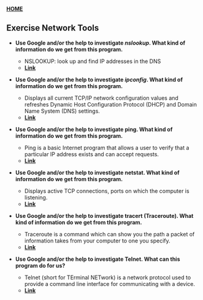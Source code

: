 [**HOME**](/index.md)

## Exercise Network Tools

* **Use Google and/or the help to investigate _nslookup_. What kind of information do we get from this program.**
    * NSLOOKUP: look up and find IP addresses in the DNS
    * <a href="http://www.kloth.net/services/nslookup.php" target="_blank">**Link**</a>
    
* **Use Google and/or the help to investigate _ipconfig_. What kind of information do we get from this program.**
    * Displays all current TCP/IP network configuration values and refreshes Dynamic Host Configuration Protocol (DHCP) and Domain Name System (DNS) settings.
    * <a href="https://docs.microsoft.com/en-us/windows-server/administration/windows-commands/ipconfig" target="_blank">**Link**</a>
    
* **Use Google and/or the help to investigate ping. What kind of information do we get from this program.**
    * Ping is a basic Internet program that allows a user to verify that a particular IP address exists and can accept requests.
    * <a href="https://searchnetworking.techtarget.com/definition/ping" target="_blank">**Link**</a>
  
* **Use Google and/or the help to investigate netstat. What kind of information do we get from this program.**
    * Displays active TCP connections, ports on which the computer is listening.
    * <a href="https://docs.microsoft.com/en-us/windows-server/administration/windows-commands/netstat" target="_blank">**Link**</a>
    
* **Use Google and/or the help to investigate tracert (Traceroute). What kind of information do we get from this program.**
    * Traceroute is a command which can show you the path a packet of information takes from your computer to one you specify.
    * <a href="https://www.mediacollege.com/internet/troubleshooter/traceroute.html" target="_blank">**Link**</a>
 
* **Use Google and/or the help to investigate Telnet. What can this program do for us?**
    * Telnet (short for TErminal NETwork) is a network protocol used to provide a command line interface for communicating with a device.
    * <a href="https://www.lifewire.com/what-is-telnet-2626026" target="_blank">**Link**</a>
    
